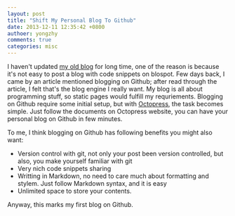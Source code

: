 ```yaml
---
layout: post
title: "Shift My Personal Blog To Github"
date: 2013-12-11 12:35:42 +0800
authoer: yongzhy
comments: true
categories: misc 
---
```


I haven't updated [my old blog](http://yongzhy.blogspot.com) for long time, one of the reason is because it's not easy to post a blog with code snippets on blospot. Few days back, I came by an article mentioned blogging on Github; after read through the article, I felt that's the blog engine I really want. My blog is all about programming stuff, so static pages would fulfill my requriements. Blogging on Github require some initial setup, but with [Octopress](http://octopress.org/), the task becomes simple. Just follow the documents on Octopress website, you can have your personal blog on Github in few minutes.

To me, I think blogging on Github has following benefits you might also want:

* Version control with git, not only your post been version controlled, but also, you make yourself familiar with git
* Very nich code snippets sharing
* Writting in Markdown, no need to care much about formatting and stylem. Just follow Markdown syntax, and it is easy
* Unlimited space to store your contents.

Anyway, this marks my first blog on Github.
